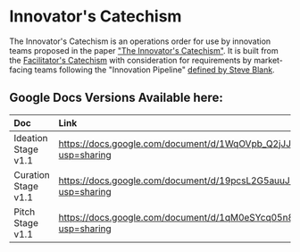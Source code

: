 # Innovator's Catechism
The Innovator's Catechism is an operations order for use by innovation teams proposed in the paper ["The Innovator's Catechism"](https://zenodo.org/record/4383230#.X-o9D9hKiUl). It is built from the [Facilitator's Catechism](https://github.com/COGSEC/FacilitatorsCatechism) with consideration for requirements by market-facing teams following the "Innovation Pipeline" [defined by Steve Blank](https://steveblank.com/2017/09/14/how-companies-strangle-innovation/).
## Google Docs Versions Available here:
| Doc | Link |
| :--- | :--- |
| Ideation Stage v1.1 | https://docs.google.com/document/d/1WqOVpb_Q2jJJM4_sDTIx5rf4re0eD4UmttWzsYxBVks/edit?usp=sharing |
| Curation Stage v1.1 | https://docs.google.com/document/d/19pcsL2G5auuJ2Zg6PFPLRSBYJnLQZcAtFNY8oWAX70Y/edit?usp=sharing |
| Pitch Stage v1.1 | https://docs.google.com/document/d/1qM0eSYcq05n8KtJrZSAAzhdGoh1Vg3ZhwSHAi5iJUDk/edit?usp=sharing |
